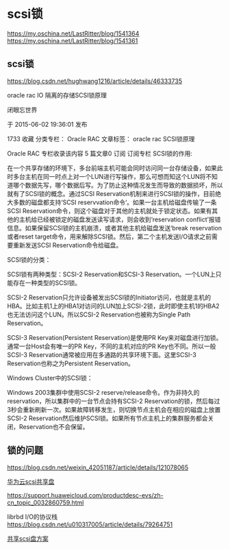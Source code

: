 # scsi锁 

https://my.oschina.net/LastRitter/blog/1541364
https://my.oschina.net/LastRitter/blog/1541361


## scsi锁 

https://blog.csdn.net/hughwang1216/article/details/46333735


oracle rac IO 隔离的存储SCSI锁原理



闭眼忘世界

于 2015-06-02 19:36:01 发布

1733
 收藏
分类专栏： Oracle RAC 文章标签： oracle rac SCSI锁原理

Oracle RAC
专栏收录该内容
5 篇文章0 订阅
订阅专栏
SCSI锁的作用:

在一个共享存储的环境下，多台前端主机可能会同时访问同一台存储设备，如果此时多台主机在同一时点上对一个LUN进行写操作，那么可想而知这个LUN将不知道哪个数据先写，哪个数据后写。为了防止这种情况发生而导致的数据损坏，所以就有了SCSI锁的概念。通过SCSI Reservation机制来进行SCSI锁的操作，目前绝大多数的磁盘都支持‘SCSI reservvation命令‘。如果一台主机给磁盘传输了一条SCSI Reservation命令，则这个磁盘对于其他的主机就处于锁定状态。如果有其他的主机给已经被锁定的磁盘发送读写请求，则会收到‘reservation conflict’报错信息。如果保留SCSI锁的主机崩溃，或者其他主机给磁盘发送‘break reservation或者reset target命令，用来解除SCSI锁。然后，第二个主机发送I/O请求之前需要重新发送SCSI Reservation命令给磁盘。

SCSI锁的分类：

SCSI锁有两种类型：SCSI-2 Reservation和SCSI-3 Reservation。一个LUN上只能存在一种类型的SCSI锁。

SCSI-2 Reservation只允许设备被发出SCSI锁的Initiator访问，也就是主机的HBA。比如主机1上的HBA1对访问的LUN加上SCSI-2锁，此时即使主机1的HBA2也无法访问这个LUN。所以SCSI-2 Reservation也被称为Single Path Reservation。

SCSI-3 Reservation(Persistent Reservation)是使用PR Key来对磁盘进行加锁。通常一台Host会有唯一的PR Key，不同的主机对应的PR Key也不同。所以一般SCSI-3 Reservation通常被应用在多通路的共享环境下面。这里SCSI-3 Reservation也称之为Persistent Reservation。

Windows Cluster中的SCSI锁：

Windows 2003集群中使用SCSI-2 reserve/release命令。作为非持久的reservation，所以集群中的一台节点会持有SCSI-2 Reservation的锁，然后每过3秒会重新刷新一次。如果故障转移发生，则切换节点主机会在相应的磁盘上放置SCSI-2 Reservation然后维护SCSI锁。如果所有节点主机上的集群服务都会关闭，Reservation也不会保留。


## 锁的问题 

https://blog.csdn.net/weixin_42051187/article/details/121078065

[华为云scsi共享盘](https://support.huaweicloud.com/productdesc-evs/zh-cn_topic_0052554220.html)

https://support.huaweicloud.com/productdesc-evs/zh-cn_topic_0032860759.html

librbd I/O的协议栈  https://blog.csdn.net/u010317005/article/details/79264751

[共享scsi盘方案](https://zhuanlan.zhihu.com/p/150696816)